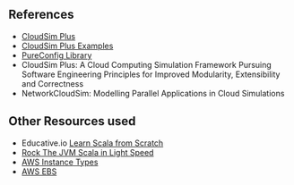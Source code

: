 ## References

- [CloudSim Plus](https://cloudsimplus.org/)
- [CloudSim Plus Examples](https://github.com/manoelcampos/cloudsimplus/tree/master/cloudsim-plus-examples)
- [PureConfig Library](https://github.com/pureconfig/pureconfig)
- CloudSim Plus: A Cloud Computing Simulation Framework Pursuing Software Engineering Principles for Improved Modularity, Extensibility and Correctness
- NetworkCloudSim: Modelling Parallel Applications in Cloud Simulations

## Other Resources used
- Educative.io [Learn Scala from Scratch](https://www.educative.io/courses/learn-scala-from-scratch)
- [Rock The JVM Scala in Light Speed](https://www.youtube.com/watch?v=-8V6bMjThNo)
- [AWS Instance Types](https://aws.amazon.com/ec2/instance-types/)
- [AWS EBS](https://aws.amazon.com/ebs/features/)